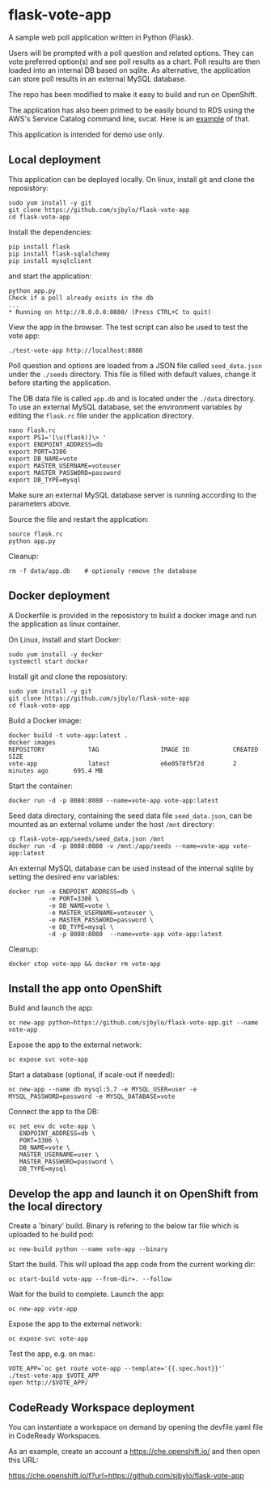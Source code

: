 # flask-vote-app
A sample web poll application written in Python (Flask).

Users will be prompted with a poll question and related options. They can vote preferred option(s) and see poll results as a chart. Poll results are then loaded into an internal DB based on sqlite. As alternative, the application can store poll results in an external MySQL database.

The repo has been modified to make it easy to build and run on OpenShift.

The application has also been primed to be easily bound to RDS using the AWS's Service Catalog command line, svcat.  Here is an [example](https://github.com/sjbylo/lab-ocp4/blob/master/workshop/content/exercises/70-add-cloud-database.md#bind-to-the-database-service) of that.

This application is intended for demo use only.

## Local deployment

This application can be deployed locally. On linux, install git and clone the reposistory:

```
sudo yum install -y git
git clone https://github.com/sjbylo/flask-vote-app
cd flask-vote-app
```

Install the dependencies:

```
pip install flask
pip install flask-sqlalchemy
pip install mysqlclient
```

and start the application:

```
python app.py
Check if a poll already exists in the db
...
* Running on http://0.0.0.0:8080/ (Press CTRL+C to quit)
```

View the app in the browser.  The test script can also be used to test the vote app:

```
./test-vote-app http://localhost:8080
```

Poll question and options are loaded from a JSON file called ``seed_data.json`` under the ``./seeds`` directory. 
This file is filled with default values, change it before starting the application.

The DB data file is called ``app.db`` and is located under the ``./data`` directory. 
To use an external MySQL database, set the environment variables by editing the ``flask.rc`` file under the application directory.

```
nano flask.rc
export PS1='[\u(flask)]\> '
export ENDPOINT_ADDRESS=db
export PORT=3306
export DB_NAME=vote
export MASTER_USERNAME=voteuser
export MASTER_PASSWORD=password
export DB_TYPE=mysql
```

Make sure an external MySQL database server is running according to the parameters above.

Source the file and restart the application:

```
source flask.rc
python app.py
```

Cleanup:

```
rm -f data/app.db    # optionaly remove the database 
```

## Docker deployment

A Dockerfile is provided in the reposistory to build a docker image and run the application as linux container.

On Linux, install and start Docker:

```
sudo yum install -y docker
systemctl start docker
```

Install git and clone the reposistory:

```
sudo yum install -y git
git clone https://github.com/sjbylo/flask-vote-app
cd flask-vote-app
```

Build a Docker image:

```
docker build -t vote-app:latest .
docker images
REPOSITORY            TAG                 IMAGE ID            CREATED             SIZE
vote-app              latest              e6e0578f5f2d        2 minutes ago       695.4 MB
```

Start the container:

```
docker run -d -p 8080:8080 --name=vote-app vote-app:latest
```

Seed data directory, containing the seed data file ``seed_data.json``, can be mounted as an external volume under the host ``/mnt`` directory:

```
cp flask-vote-app/seeds/seed_data.json /mnt
docker run -d -p 8080:8080 -v /mnt:/app/seeds --name=vote-app vote-app:latest
```

An external MySQL database can be used instead of the internal sqlite by setting the desired env variables:

```
docker run -e ENDPOINT_ADDRESS=db \
           -e PORT=3306 \
           -e DB_NAME=vote \
           -e MASTER_USERNAME=voteuser \
           -e MASTER_PASSWORD=password \
           -e DB_TYPE=mysql \
           -d -p 8080:8080  --name=vote-app vote-app:latest
```

Cleanup:

```
docker stop vote-app && docker rm vote-app
```

## Install the app onto OpenShift

Build and launch the app:

```
oc new-app python~https://github.com/sjbylo/flask-vote-app.git --name vote-app
```

Expose the app to the external network:

```
oc expose svc vote-app
```

Start a database (optional, if scale-out if needed):

```
oc new-app --name db mysql:5.7 -e MYSQL_USER=user -e MYSQL_PASSWORD=password -e MYSQL_DATABASE=vote
```

Connect the app to the DB:

```
oc set env dc vote-app \
   ENDPOINT_ADDRESS=db \
   PORT=3306 \
   DB_NAME=vote \
   MASTER_USERNAME=user \
   MASTER_PASSWORD=password \
   DB_TYPE=mysql
```

## Develop the app and launch it on OpenShift from the local directory

Create a 'binary' build.  Binary is refering to the below tar file which is uploaded to he build pod:

```
oc new-build python --name vote-app --binary
```

Start the build.  This will upload the app code from the current working dir:

```
oc start-build vote-app --from-dir=. --follow
```

Wait for the build to complete. Launch the app:

```
oc new-app vote-app
```

Expose the app to the external network:

```
oc expose svc vote-app
```

Test the app, e.g. on mac:

```
VOTE_APP=`oc get route vote-app --template='{{.spec.host}}'`
./test-vote-app $VOTE_APP 
open http://$VOTE_APP/
```

## CodeReady Workspace deployment

You can instantiate a workspace on demand by opening the devfile.yaml file in CodeReady Workspaces.

As an example, create an account a https://che.openshift.io/ and then open this URL:

https://che.openshift.io/f?url=https://github.com/sjbylo/flask-vote-app

